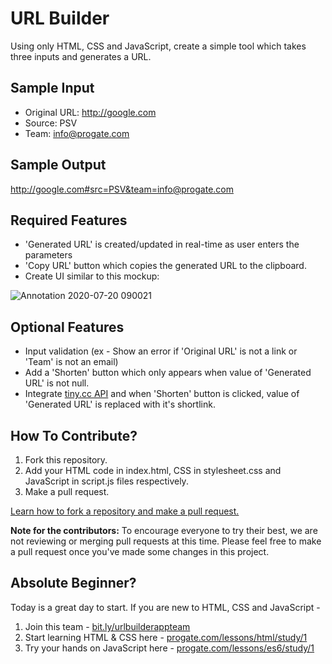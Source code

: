 # URL Builder

Using only HTML, CSS and JavaScript, create a simple tool which takes three inputs and generates a URL.

## Sample Input
* Original URL: http://google.com
* Source: PSV
* Team: info@progate.com

## Sample Output
http://google.com#src=PSV&team=info@progate.com

## Required Features
* 'Generated URL' is created/updated in real-time as user enters the parameters
* 'Copy URL' button which copies the generated URL to the clipboard.
* Create UI similar to this mockup: 

![Annotation 2020-07-20 090021](https://user-images.githubusercontent.com/10005645/88474297-98688800-cf42-11ea-9904-6f59b7959133.png)

## Optional Features
* Input validation (ex - Show an error  if 'Original URL' is not a link or 'Team' is not an email)
* Add a 'Shorten' button which only appears when value of 'Generated URL' is not null.
* Integrate [tiny.cc API](https://tinycc.com/tiny/api-docs) and when 'Shorten' button is clicked, value of  'Generated URL' is replaced with it's shortlink.

## How To Contribute?
1. Fork this repository.
2. Add your HTML code in index.html, CSS in stylesheet.css and JavaScript in script.js files respectively.
3. Make a pull request.

[Learn how to fork a repository and make a pull request.](https://guides.github.com/activities/forking/)

**Note for the contributors:** To encourage everyone to try their best, we are not reviewing or merging pull requests at this time. Please feel free to make a pull request once you've made some changes in this project.

## Absolute Beginner?

Today is a great day to start. If you are new to HTML, CSS and JavaScript - 

1. Join this team - [bit.ly/urlbuilderappteam](https://bit.ly/urlbuilderappteam)
2. Start learning HTML & CSS here - [progate.com/lessons/html/study/1](https://progate.com/lessons/html/study/1)
3. Try your hands on JavaScript here - [progate.com/lessons/es6/study/1](https://progate.com/lessons/es6/study/1)
